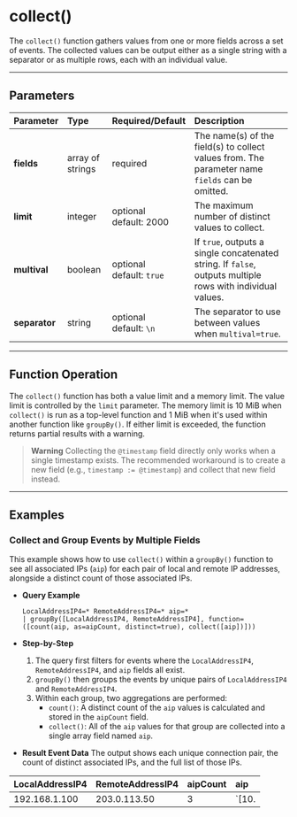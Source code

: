 # collect()

The `collect()` function gathers values from one or more fields across a set of events. The collected values can be output either as a single string with a separator or as multiple rows, each with an individual value.

***

## Parameters

| Parameter | Type | Required/Default | Description |
| :--- | :--- | :--- | :--- |
| **fields** | array of strings | required | The name(s) of the field(s) to collect values from. The parameter name `fields` can be omitted. |
| **limit** | integer | optional <br> default: 2000 | The maximum number of distinct values to collect. |
| **multival** | boolean | optional <br> default: `true` | If `true`, outputs a single concatenated string. If `false`, outputs multiple rows with individual values. |
| **separator** | string | optional <br> default: `\n` | The separator to use between values when `multival=true`. |

***

## Function Operation

The `collect()` function has both a value limit and a memory limit. The value limit is controlled by the `limit` parameter. The memory limit is 10 MiB when `collect()` is run as a top-level function and 1 MiB when it's used within another function like `groupBy()`. If either limit is exceeded, the function returns partial results with a warning.

> **Warning**
> Collecting the `@timestamp` field directly only works when a single timestamp exists. The recommended workaround is to create a new field (e.g., `timestamp := @timestamp`) and collect that new field instead.

***

## Examples

### Collect and Group Events by Multiple Fields

This example shows how to use `collect()` within a `groupBy()` function to see all associated IPs (`aip`) for each pair of local and remote IP addresses, alongside a distinct count of those associated IPs.

* **Query Example**
    ```
    LocalAddressIP4=* RemoteAddressIP4=* aip=*
    | groupBy([LocalAddressIP4, RemoteAddressIP4], function=([count(aip, as=aipCount, distinct=true), collect([aip])]))
    ```

* **Step-by-Step**
    1.  The query first filters for events where the `LocalAddressIP4`, `RemoteAddressIP4`, and `aip` fields all exist.
    2.  `groupBy()` then groups the events by unique pairs of `LocalAddressIP4` and `RemoteAddressIP4`.
    3.  Within each group, two aggregations are performed:
        * `count()`: A distinct count of the `aip` values is calculated and stored in the `aipCount` field.
        * `collect()`: All of the `aip` values for that group are collected into a single array field named `aip`.

* **Result Event Data**
    The output shows each unique connection pair, the count of distinct associated IPs, and the full list of those IPs.

| LocalAddressIP4 | RemoteAddressIP4 | aipCount | aip |
| :--- | :--- | :--- | :--- |
| 192.168.1.100 | 203.0.113.50 | 3 | `[10.